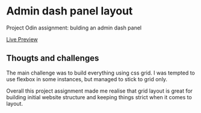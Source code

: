 # Admin dash panel layout

Project Odin assignment: bulding an admin dash panel

[Live Preview](https://ignasc.github.io/admin-dash-panel/)

## Thougts and challenges

The main challenge was to build everything using css grid. I was tempted to use flexbox in some instances, but managed to stick to grid only.

Overall this project assignment made me realise that grid layout is great for building initial website structure and keeping things strict when it comes to layout.
